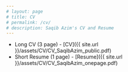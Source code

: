 ```yaml
---
# layout: page
# title: CV
# permalink: /cv/
# description: Saqib Azim's CV and Resume
---
```


- Long CV (3 page) - [CV]({{ site.url }}/assets/CV/CV_SaqibAzim_public.pdf)
- Short Resume (1 page) - [Resume]({{ site.url }}/assets/CV/CV_SaqibAzim_onepage.pdf)